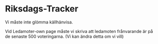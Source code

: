 # Riksdags-Tracker

Vi måste inte glömma källhänvisa.

Vid Ledamoter-own page måste vi skriva att ledamoten frånvarande är på de senaste 500 voteringarna. (Vi kan ändra detta om vi vill)
